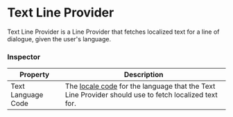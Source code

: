 # Text Line Provider

Text Line Provider is a Line Provider that fetches localized text for a line of dialogue, given the user's language.

### Inspector

| Property           | Description                                                                                                                                                                |
| ------------------ | -------------------------------------------------------------------------------------------------------------------------------------------------------------------------- |
| Text Language Code | The [locale code](https://docs.godotengine.org/en/stable/tutorials/i18n/locales.html) for the language that the Text Line Provider should use to fetch localized text for. |
